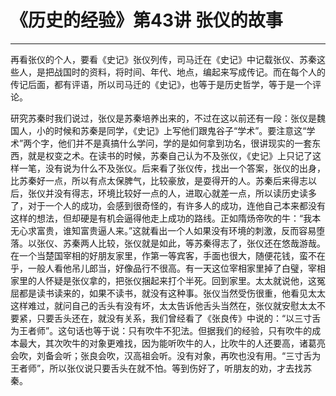 # 《历史的经验》第43讲 张仪的故事

------

再看张仪的个人，要看《史记》张仪列传，司马迁在《史记》中记载张仪、苏秦这些人，是把战国时的资料，将时间、年代、地点，编起来写成传记。而在每个人的传记后面，都有评语，所以司马迁的《史记》，也等于是历史哲学，等于是一个评论。

研究苏秦时我们说过，张仪是苏秦培养出来的，不过在这以前还有一段：张仪是魏国人，小的时候和苏秦是同学，《史记》上写他们跟鬼谷子“学术”。要注意这“学术”两个字，他们并不是真搞什么学问，学的是如何拿到功名，很讲现实的一套东西，就是权变之术。在读书的时候，苏秦自己认为不及张仪，《史记》上只记了这样一笔，没有说为什么不及张仪。后来看了张仪传，找出一个答案，张仪的出身，比苏秦好一点，所以有点太保脾气，比较豪放，是耍得开的人。苏秦后来得志以后，张仪并没有得志，环境比较好一点的人，进取心就差一点，所以读历史读多了，对于一个人的成功，会感到很奇怪的，有许多人的成功，连他自己本来都没有这样的想法，但却硬是有机会逼得他走上成功的路线。正如隋炀帝吹的牛：“我本无心求富贵，谁知富贵逼人来。”这就看出一个人如果没有环境的刺激，反而容易堕落。以张仪、苏秦两人比较，张仪就是如此，等苏秦得志了，张仪还在悠哉游哉。在一个当楚国宰相的好朋友家里，作第一等宾客，手面也很大，随便花钱，蛮不在乎，一般人看他吊儿郎当，好像品行不很高。有一天这位宰相家里掉了白璧，宰相家里的人怀疑是张仪拿的，把张仪捆起来打个半死。回到家里。太太就说他，这冤屈都是读书读来的，如果不读书，就没有这种事。张仪当然受伤很重，他看见太太这样难过，就问自己的舌头有没有坏，太太告诉他舌头当然在，张仪就安慰太太不要紧，只要舌头还在，就没有关系，我们曾经看了《张良传》中说的：“以三寸舌为王者师”。这句话也等于说：只有吹牛不犯法。但据我们的经验，只有吹牛的成本最大，其次吹牛的对象更难找，因为能听吹牛的人，比吹牛的人还要高，诸葛亮会吹，刘备会听；张良会吹，汉高祖会听。没有对象，再吹也没有用。“三寸舌为王者师”，所以张仪说只要舌头在就不怕。等到伤好了，听朋友的劝，才去找苏秦。